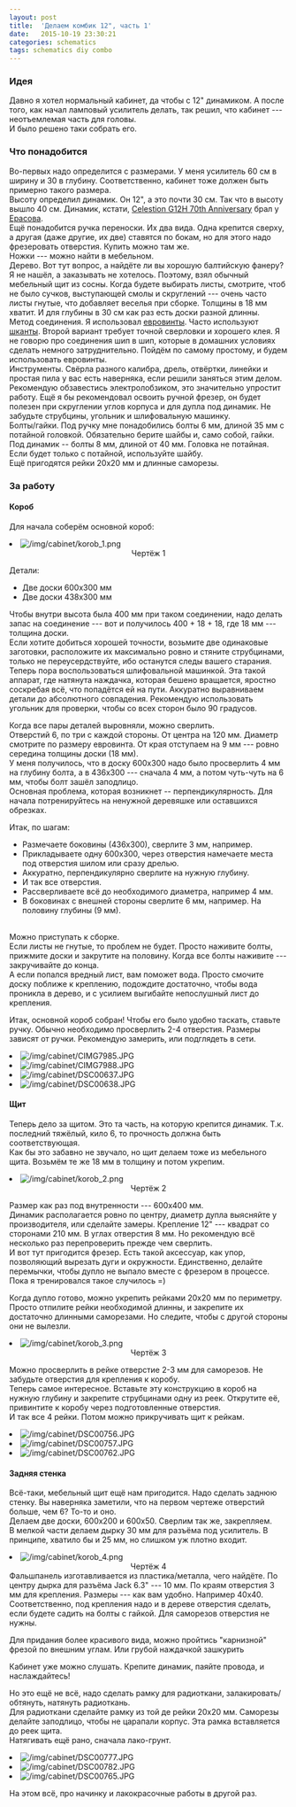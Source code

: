 ```yaml
---
layout: post
title:  'Делаем комбик 12", часть 1'
date:   2015-10-19 23:30:21
categories: schematics
tags: schematics diy combo
---
```

<div class="modal fade" id="myModal" tabindex="-1" role="dialog" aria-labelledby="myModalLabel" aria-hidden="true">
      <div class="modal-dialog">
        <div class="modal-content">
		<center>
          <div class="modal-body">               
          </div>
		</center>
        </div><!-- /.modal-content -->
      </div><!-- /.modal-dialog -->
    </div><!-- /.modal -->

<div class="thumbnails">
</div>

### Идея

Давно я хотел нормальный кабинет, да чтобы с 12" динамиком. А после того, как начал ламповый усилитель делать, так решил, что кабинет --- неотъемлемая часть для  головы.<br>
И было решено таки собрать его.<br>

### Что понадобится

Во-первых надо определится с размерами. У меня усилитель 60 см в ширину и 30 в глубину. Соответственно, кабинет тоже должен быть примерно такого размера.<br>
Высоту определил динамик. Он 12", а это почти 30 см. Так что в высоту вышло 40 см.
Динамик, кстати, [Celestion G12H 70th Anniversary](http://celestion.com/product/17/g12h/) брал у [Ерасова](http://www.yerasov.ru/catalog/12/dinamik-celestion-g12h-anniversary-8-omzapchast).<br>
Ещё понадобится ручка переноски. Их два вида. Одна крепится сверху, а другая (даже другие, их две) ставятся по бокам, но для этого надо фрезеровать отверстия. Купить можно там же.<br>
Ножки --- можно найти в мебельном.<br>
Дерево. Вот тут вопрос, а найдёте ли вы хорошую балтийскую фанеру? Я не нашёл, а заказывать не хотелось. Поэтому, взял обычный мебельный щит из сосны. Когда будете выбирать листы, смотрите, чтоб не было сучков, выступающей смолы и скруглений --- очень часто листы гнутые, что добавляет веселья при сборке. Толщины в 18 мм хватит. И для глубины в 30 см как раз есть доски разной длинны.<br>
Метод соединения. Я использовал [евровинты](https://ru.wikipedia.org/wiki/%D0%9A%D0%BE%D0%BD%D1%84%D0%B8%D1%80%D0%BC%D0%B0%D1%82). Часто используют [шканты](https://ru.wikipedia.org/wiki/%D0%A8%D0%BA%D0%B0%D0%BD%D1%82). Второй вариант требует точной сверловки и хорошего клея. Я не говорю про соединения шип в шип, которые в домашних условиях сделать немного затруднительно. Пойдём по самому простому, и будем использовать евровинты.<br>
Инструменты. Свёрла разного калибра, дрель, отвёртки, линейки и простая пила у вас есть наверняка, если решили заняться этим делом. Рекомендую обзавестись электролобзиком, это значительно упростит работу. Ещё я бы рекомендовал освоить ручной фрезер, он будет полезен при скруглении углов корпуса и для дупла под динамик. Не забудьте струбцины, угольник и шлифовальную машинку.<br>
Болты/гайки. Под ручку мне понадобились болты 6 мм, длиной 35 мм с потайной головкой. Обязательно берите шайбы и, само собой, гайки.<br>
Под динамик -- болты 8 мм, длиной от 40 мм. Головка не потайная. Если будет только с потайной, используйте шайбу.<br>
Ещё пригодятся рейки 20х20 мм и длинные саморезы.<br>

### За работу

#### Короб

Для начала соберём основной короб:
<div class="thumbnails">
	<li class="tmb">
	<span class="thumbnail" role="button" tabindex="0" style="cursor: pointer;">
      <img src="/img/cabinet/korob_1_preview.png" alt="/img/cabinet/korob_1.png" class="img-thumbnail"><br>
	  <center>Чертёж 1</center>
	</span>
   	</li>
</div>

Детали:<br>
<ul>
 <li>Две доски 600х300 мм</li>
 <li>Две доски 438х300 мм</li>
</ul>
Чтобы внутри высота была 400 мм при таком соединении, надо делать запас на соединение --- вот и получилось 400 + 18 + 18, где 18 мм --- толщина доски.<br>
Если хотите добиться хорошей точности, возьмите две одинаковые заготовки, расположите их максимально ровно и стяните струбцинами, только не переусердствуйте, ибо останутся следы вашего старания.<br>
Теперь пора воспользоваться шлифовальной машинкой. Эта такой аппарат, где натянута наждачка, которая бешено вращается, яростно соскребая всё, что попадётся ей на пути. Аккуратно выравниваем детали до абсолютного совпадения. Рекомендую использовать угольник для проверки, чтобы со всех сторон было 90 градусов.<br>

Когда все пары деталей выровняли, можно сверлить.<br>
Отверстий 6, по три с каждой стороны. От центра на 120 мм. Диаметр смотрите по размеру евровинта. От края отступаем на 9 мм --- ровно середина толщины доски (18 мм).<br>
У меня получилось, что в доску 600х300 надо было просверлить 4 мм на глубину болта, а в 436х300 --- сначала 4 мм, а потом чуть-чуть на 6 мм, чтобы болт зашёл заподлицо.<br>
Основная проблема, которая возникнет -- перпендикулярность. Для начала потренируйтесь на ненужной деревяшке или оставшихся обрезках.<br>

Итак, по шагам:
<ul>
 <li>Размечаете боковины (436х300), сверлите 3 мм, например. </li>
 <li>Прикладываете одну 600х300, через отверстия намечаете места под отверстия шилом или сразу дрелью. </li>
 <li>Аккуратно, перпендикулярно сверлите на нужную глубину. </li>
 <li>И так все отверстия. </li>
 <li>Рассверливаете всё до необходимого диаметра, например 4 мм. </li>
 <li>В боковинах с внешней стороны сверлите 6 мм, например. На половину глубины (9 мм). </li>
</ul>
<br>
Можно приступать к сборке.<br>
Если листы не гнутые, то проблем не будет. Просто наживите болты, прижмите доски и закрутите на половину. Когда все болты наживите --- закручивайте до конца.<br>
А если попался вредный лист, вам поможет вода. Просто смочите доску поближе к креплению, подождите достаточно, чтобы вода проникла в дерево, и с усилием выгибайте непослушный лист до крепления.<br>

Итак, основной короб собран! Чтобы его было удобно таскать, ставьте ручку. Обычно необходимо просверлить 2-4 отверстия. Размеры зависят от ручки. Рекомендую замерить, или подглядеть в сети.<br>

<div class="row">
	<div class="col-xs-6 col-md-3">
		<li class="tmb">
		<span class="thumbnail" role="button" tabindex="0" style="cursor: pointer;">
			<img src="/img/cabinet/CIMG7985_preview.JPG" alt="/img/cabinet/CIMG7985.JPG" class="img-thumbnail">
		</span>
		</li>
	</div>
	<div class="col-xs-6 col-md-3">
		<li class="tmb">
		<span class="thumbnail" role="button" tabindex="0" style="cursor: pointer;">
			<img src="/img/cabinet/CIMG7988_preview.JPG" alt="/img/cabinet/CIMG7988.JPG" class="img-thumbnail">
		</span>
		</li>
	</div>
	<div class="col-xs-6 col-md-3">
		<li class="tmb">
		<span class="thumbnail" role="button" tabindex="0" style="cursor: pointer;">
			<img src="/img/cabinet/DSC00637_preview.JPG" alt="/img/cabinet/DSC00637.JPG" class="img-thumbnail">
		</span>
		</li>
	</div>
	<div class="col-xs-6 col-md-3">
		<li class="tmb">
		<span class="thumbnail" role="button" tabindex="0" style="cursor: pointer;">
			<img src="/img/cabinet/DSC00638_preview.JPG" alt="/img/cabinet/DSC00638.JPG" class="img-thumbnail">
		</span>
		</li>
	</div>
</div>

#### Щит

Теперь дело за щитом. Это та часть, на которую крепится динамик. Т.к. последний тяжёлый, кило 6, то прочность должна быть соответствующая.<br>
Как бы это забавно не звучало, но щит делаем тоже из мебельного щита. Возьмём те же 18 мм в толщину и потом укрепим.<br>

<div class="thumbnails">
	<li class="tmb">
	<span class="thumbnail" role="button" tabindex="0" style="cursor: pointer;">
      <img src="/img/cabinet/korob_2_preview.png" alt="/img/cabinet/korob_2.png" class="img-thumbnail"><br>
	  <center>Чертёж 2</center>
	</span>
   	</li>
</div>

Размер как раз под внутренности --- 600х400 мм.<br>
Динамик располагается ровно по центру, диаметр дупла выясняйте у производителя, или сделайте замеры. Крепление 12" --- квадрат со сторонами 210 мм. В углах отверстия 8 мм. Но рекомендую всё несколько раз перепроверить прежде чем сверлить.<br>
И вот тут пригодится фрезер. Есть такой аксессуар, как упор, позволяющий вырезать дуги и окружности. Единственно, делайте перемычки, чтобы дупло не выпало вместе с фрезером в процессе. Пока я тренировался такое случилось =)<br>

Когда дупло готово, можно укрепить рейками 20х20 мм по периметру. Просто отпилите рейки необходимой длинны, и закрепите их достаточно длинными саморезами. Но следите, чтобы с другой стороны они не вылезли.<br>

<div class="thumbnails">
	<li class="tmb">
	<span class="thumbnail" role="button" tabindex="0" style="cursor: pointer;">
      <img src="/img/cabinet/korob_3_preview.png" alt="/img/cabinet/korob_3.png" class="img-thumbnail"><br>
	  <center>Чертёж 3</center>
	</span>
   	</li>
</div>

Можно просверлить в рейке отверстие 2-3 мм для саморезов. Не забудьте отверстия для крепления к коробу.<br>
Теперь самое интересное. Вставьте эту конструкцию в короб на нужную глубину и закрепите струбцинами одну из реек. Открутите её, привинтите к коробу через подготовленные отверстия.<br>
И так все 4 рейки. Потом можно прикручивать щит к рейкам.<br>

<div class="row">
	<div class="col-xs-6 col-md-3">
		<li class="tmb">
		<span class="thumbnail" role="button" tabindex="0" style="cursor: pointer;">
			<img src="/img/cabinet/DSC00756_preview.JPG" alt="/img/cabinet/DSC00756.JPG" class="img-thumbnail">
		</span>
		</li>
	</div>
	<div class="col-xs-6 col-md-3">
		<li class="tmb">
		<span class="thumbnail" role="button" tabindex="0" style="cursor: pointer;">
			<img src="/img/cabinet/DSC00757_preview.JPG" alt="/img/cabinet/DSC00757.JPG" class="img-thumbnail">
		</span>
		</li>
	</div>
	<div class="col-xs-6 col-md-3">
		<li class="tmb">
		<span class="thumbnail" role="button" tabindex="0" style="cursor: pointer;">
			<img src="/img/cabinet/DSC00762_preview.JPG" alt="/img/cabinet/DSC00762.JPG" class="img-thumbnail">
		</span>
		</li>
	</div>
</div>

#### Задняя стенка

Всё-таки, мебельный щит ещё нам пригодится. Надо сделать заднюю стенку. Вы наверняка заметили, что на первом чертеже отверстий больше, чем 6? То-то и оно.<br>
Делаем две доски, 600х200 и 600х50. Сверлим так же, закрепляем.<br>
В мелкой части делаем дырку 30 мм для разъёма под усилитель. В принципе, хватило бы и 25 мм, но слишком уж плотно входит.<br>
<div class="thumbnails">
	<li class="tmb">
	<span class="thumbnail" role="button" tabindex="0" style="cursor: pointer;">
      <img src="/img/cabinet/korob_4_preview.png" alt="/img/cabinet/korob_4.png" class="img-thumbnail"><br>
	  <center>Чертёж 4</center>
	</span>
   	</li>
</div>
Фальшпанель изготавливается из пластика/металла, чего найдёте. По центру дырка для разъёма Jack 6.3" --- 10 мм. По краям отверстия 3 мм для крепления. Размеры --- как вам удобно. Например 40х40. Соответственно, под крепления надо и в дереве отверстия сделать, если будете садить на болты с гайкой. Для саморезов отверстия не нужны.<br>

Для придания более красивого вида, можно пройтись "карнизной" фрезой по внешним углам. Или грубой наждачкой зашкурить<br>

Кабинет уже можно слушать. Крепите динамик, паяйте провода, и наслаждайтесь!<br>

Но это ещё не всё, надо сделать рамку для радиоткани, залакировать/обтянуть, натянуть радиоткань.<br>
Для радиоткани сделайте рамку из той де рейки 20х20 мм. Саморезы делайте заподлицо, чтобы не царапали корпус. Эта рамка вставляется до реек щита.<br>
Натягивать ещё рано, сначала лако-грунт.<br>

<div class="row">
	<div class="col-xs-6 col-md-3">
		<li class="tmb">
		<span class="thumbnail" role="button" tabindex="0" style="cursor: pointer;">
			<img src="/img/cabinet/DSC00777_preview.JPG" alt="/img/cabinet/DSC00777.JPG" class="img-thumbnail">
		</span>
		</li>
	</div>
	<div class="col-xs-6 col-md-3">
		<li class="tmb">
		<span class="thumbnail" role="button" tabindex="0" style="cursor: pointer;">
			<img src="/img/cabinet/DSC00782_preview.JPG" alt="/img/cabinet/DSC00782.JPG" class="img-thumbnail">
		</span>
		</li>
	</div>
	<div class="col-xs-6 col-md-3">
		<li class="tmb">
		<span class="thumbnail" role="button" tabindex="0" style="cursor: pointer;">
			<img src="/img/cabinet/DSC00765_preview.JPG" alt="/img/cabinet/DSC00765.JPG" class="img-thumbnail">
		</span>
		</li>
	</div>
</div>

На этом всё, про начинку и лакокрасочные работы в другой раз.<br>
<br><br><br><br><br>